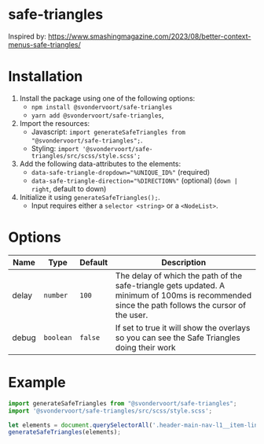 # safe-triangles

Inspired by: https://www.smashingmagazine.com/2023/08/better-context-menus-safe-triangles/

# Installation
1. Install the package using one of the following options:
   - `npm install @svondervoort/safe-triangles`
   - `yarn add @svondervoort/safe-triangles`,
2. Import the resources:
   - Javascript: `import generateSafeTriangles from "@svondervoort/safe-triangles";`. 
   - Styling: `import '@svondervoort/safe-triangles/src/scss/style.scss';`
3. Add the following data-attributes to the elements:
   - `data-safe-triangle-dropdown="%UNIQUE_ID%"` (required)
   - `data-safe-triangle-direction="%DIRECTION%"` (optional) (`down | right`, default to down)
4. Initialize it using `generateSafeTriangles();`.
   - Input requires either a `selector <string>` or a `<NodeList>`.

# Options
| Name | Type | Default | Description                                                                                                                                     |
| ---- | ---- | ------- |-------------------------------------------------------------------------------------------------------------------------------------------------|
| delay | `number` | `100` | The delay of which the path of the safe-triangle gets updated. A minimum of 100ms is recommended since the path follows the cursor of the user. |
| debug | `boolean` | `false` | If set to true it will show the overlays so you can see the Safe Triangles doing their work                                                     |

# Example
```javascript
import generateSafeTriangles from "@svondervoort/safe-triangles";
import '@svondervoort/safe-triangles/src/scss/style.scss';

let elements = document.querySelectorAll('.header-main-nav-l1__item-link--has-children-js, .header-main-nav-l2__item-link--has-children-js');
generateSafeTriangles(elements);
```